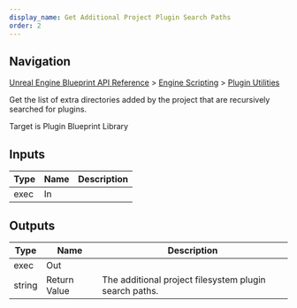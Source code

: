 ```yaml
---
display_name: Get Additional Project Plugin Search Paths
order: 2
---
```

## Navigation

[Unreal Engine Blueprint API Reference](https://dev.epicgames.com/documentation/en-us/unreal-engine/BlueprintAPI) > [Engine Scripting](https://dev.epicgames.com/documentation/en-us/unreal-engine/BlueprintAPI/EngineScripting) > [Plugin Utilities](https://dev.epicgames.com/documentation/en-us/unreal-engine/BlueprintAPI/EngineScripting/PluginUtilities)

Get the list of extra directories added by the project that are
recursively searched for plugins.

Target is Plugin Blueprint Library

## Inputs

| Type | Name | Description |
| --- | --- | --- |
| exec | In |  |

## Outputs

| Type | Name | Description |
| --- | --- | --- |
| exec | Out |  |
| string | Return Value | The additional project filesystem plugin search paths. |
